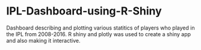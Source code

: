 # IPL-Dashboard-using-R-Shiny
Dashboard describing and plotting various statitics of players who played in the IPL from 2008-2016. R shiny and plotly was used to create a shiny app and also making it interactive.
